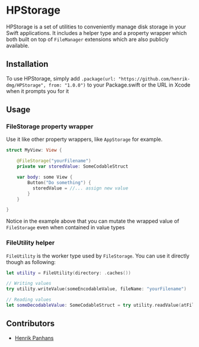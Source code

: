 # HPStorage

HPStorage is a set of utilities to conveniently manage disk storage in your Swift applications. It includes a helper type and a property wrapper which both built on top of `FileManager` extensions which are also publicly available.

## Installation

To use HPStorage, simply add `.package(url: "https://github.com/henrik-dmg/HPStorage", from: "1.0.0")` to your Package.swift or the URL in Xcode when it prompts you for it

## Usage

### FileStorage property wrapper

Use it like other property wrappers, like `AppStorage` for example.

```swift
struct MyView: View {

    @FileStorage("yourFilename")
    private var storedValue: SomeCodableStruct

    var body: some View {
        Button("Do something") {
          storedValue = //... assign new value
        }
    }

}
```

Notice in the example above that you can mutate the wrapped value of `FileStorage` even when contained in value types

### FileUtility helper

`FileUtility` is the worker type used by `FileStorage`. You can use it directly though as following:

```swift
let utility = FileUtility(directory: .caches())

// Writing values
try utility.writeValue(someEncodableValue, fileName: "yourFilename")

// Reading values
let someDecodableValue: SomeCodableStruct = try utility.readValue(atFile: "yourFilename")

```

## Contributors

- [Henrik Panhans](https://twitter.com/henrik_dmg)
